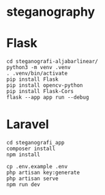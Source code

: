 # steganography

# Flask

```
cd steganografi-aljabarlinear/
python3 -m venv .venv
. .venv/bin/activate
pip install Flask
pip install opencv-python
pip install Flask-Cors
flask --app app run --debug
```

# Laravel

```
cd steganografi_app
composer install
npm install
```

```
cp .env.example .env
php artisan key:generate
php artisan serve
npm run dev
```
